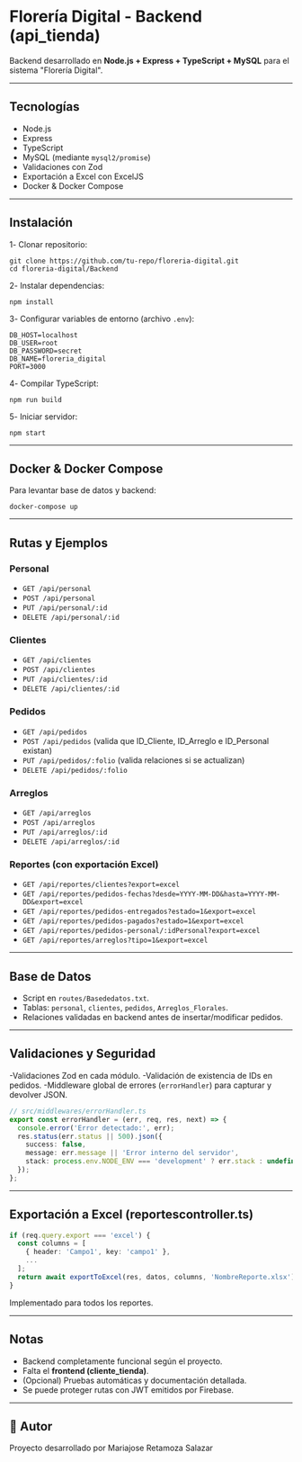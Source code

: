 
# Florería Digital - Backend (api_tienda)

Backend desarrollado en **Node.js + Express + TypeScript + MySQL** para el sistema "Florería Digital".

---

## Tecnologías
- Node.js
- Express
- TypeScript
- MySQL (mediante `mysql2/promise`)
- Validaciones con Zod
- Exportación a Excel con ExcelJS
- Docker & Docker Compose

---

## Instalación
1️- Clonar repositorio:
```
git clone https://github.com/tu-repo/floreria-digital.git
cd floreria-digital/Backend
```
2️- Instalar dependencias:
```
npm install
```
3️- Configurar variables de entorno (archivo `.env`):
```
DB_HOST=localhost
DB_USER=root
DB_PASSWORD=secret
DB_NAME=floreria_digital
PORT=3000
```
4️- Compilar TypeScript:
```
npm run build
```
5️- Iniciar servidor:
```
npm start
```

---

##  Docker & Docker Compose
Para levantar base de datos y backend:
```
docker-compose up
```

---

##  Rutas y Ejemplos

###  Personal
- `GET /api/personal`
- `POST /api/personal`
- `PUT /api/personal/:id`
- `DELETE /api/personal/:id`

###  Clientes
- `GET /api/clientes`
- `POST /api/clientes`
- `PUT /api/clientes/:id`
- `DELETE /api/clientes/:id`

###  Pedidos
- `GET /api/pedidos`
- `POST /api/pedidos` (valida que ID_Cliente, ID_Arreglo e ID_Personal existan)
- `PUT /api/pedidos/:folio` (valida relaciones si se actualizan)
- `DELETE /api/pedidos/:folio`

###  Arreglos
- `GET /api/arreglos`
- `POST /api/arreglos`
- `PUT /api/arreglos/:id`
- `DELETE /api/arreglos/:id`

###  Reportes (con exportación Excel)
- `GET /api/reportes/clientes?export=excel`
- `GET /api/reportes/pedidos-fechas?desde=YYYY-MM-DD&hasta=YYYY-MM-DD&export=excel`
- `GET /api/reportes/pedidos-entregados?estado=1&export=excel`
- `GET /api/reportes/pedidos-pagados?estado=1&export=excel`
- `GET /api/reportes/pedidos-personal/:idPersonal?export=excel`
- `GET /api/reportes/arreglos?tipo=1&export=excel`

---

## Base de Datos
- Script en `routes/Basededatos.txt`.
- Tablas: `personal`, `clientes`, `pedidos`, `Arreglos_Florales`.
- Relaciones validadas en backend antes de insertar/modificar pedidos.

---

## Validaciones y Seguridad
-Validaciones Zod en cada módulo.
-Validación de existencia de IDs en pedidos.
-Middleware global de errores (`errorHandler`) para capturar y devolver JSON.

```ts
// src/middlewares/errorHandler.ts
export const errorHandler = (err, req, res, next) => {
  console.error('Error detectado:', err);
  res.status(err.status || 500).json({
    success: false,
    message: err.message || 'Error interno del servidor',
    stack: process.env.NODE_ENV === 'development' ? err.stack : undefined
  });
};
```

---

## Exportación a Excel (reportescontroller.ts)
```ts
if (req.query.export === 'excel') {
  const columns = [
    { header: 'Campo1', key: 'campo1' },
    ...
  ];
  return await exportToExcel(res, datos, columns, 'NombreReporte.xlsx');
}
```
Implementado para todos los reportes.

---

## Notas
- Backend completamente funcional según el proyecto.
- Falta el **frontend (cliente_tienda)**.
- (Opcional) Pruebas automáticas y documentación detallada.
- Se puede proteger rutas con JWT emitidos por Firebase.

---

## 👥 Autor
Proyecto desarrollado por Mariajose Retamoza Salazar
